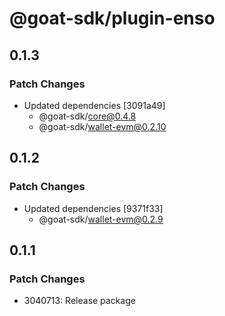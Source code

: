 # @goat-sdk/plugin-enso

## 0.1.3

### Patch Changes

- Updated dependencies [3091a49]
  - @goat-sdk/core@0.4.8
  - @goat-sdk/wallet-evm@0.2.10

## 0.1.2

### Patch Changes

- Updated dependencies [9371f33]
  - @goat-sdk/wallet-evm@0.2.9

## 0.1.1

### Patch Changes

- 3040713: Release package
